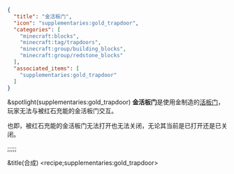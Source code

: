 ```json
{
  "title": "金活板门",
  "icon": "supplementaries:gold_trapdoor",
  "categories": [
    "minecraft:blocks",
    "minecraft:tag/trapdoors",
    "minecraft:group/building_blocks",
    "minecraft:group/redstone_blocks"
  ],
  "associated_items": [
    "supplementaries:gold_trapdoor"
  ]
}
```

&spotlight(supplementaries:gold_trapdoor)
**金活板门**是使用金制造的[活板门](^minecraft:tag/trapdoors)，玩家无法与被红石充能的金活板门交互。


也即，被红石充能的金活板门无法打开也无法关闭，无论其当前是已打开还是已关闭。

;;;;;

&title(合成)
<recipe;supplementaries:gold_trapdoor>
